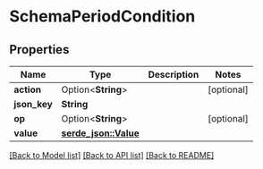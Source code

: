 # SchemaPeriodCondition

## Properties

Name | Type | Description | Notes
------------ | ------------- | ------------- | -------------
**action** | Option<**String**> |  | [optional]
**json_key** | **String** |  | 
**op** | Option<**String**> |  | [optional]
**value** | [**serde_json::Value**](.md) |  | 

[[Back to Model list]](../README.md#documentation-for-models) [[Back to API list]](../README.md#documentation-for-api-endpoints) [[Back to README]](../README.md)


